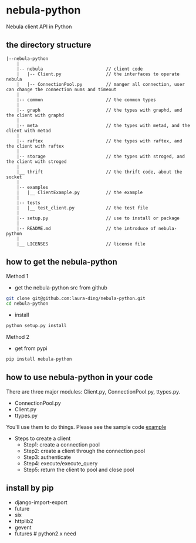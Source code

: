 # nebula-python

Nebula client API in Python

## the directory structure

```text
|--nebula-python
    |
    |-- nebula                        // client code
    |   |-- Client.py                 // the interfaces to operate nebula 
    |   |-- ConnectionPool.py         // manger all connection, user can change the connection nums and timeout
    |
    |-- common                        // the common types
    |
    |-- graph                         // the types with graphd, and the client with graphd
    |
    |-- meta                          // the types with metad, and the client with metad
    |
    |-- raftex                        // the types with raftex, and the client with raftex
    |
    |-- storage                       // the types with stroged, and the client with stroged
    |
    |__ thrift                        // the thrift code, about the socket
    |   
    |-- examples               
    |   |__ ClientExample.py          // the example
    |
    |-- tests
    |   |__ test_client.py            // the test file
    |
    |-- setup.py                      // use to install or package
    |
    |-- README.md                     // the introduce of nebula-python 
    |
    |__ LICENSES                      // license file
```

## how to get the nebula-python

Method 1
- get the nebula-python src from github

```bash
git clone git@github.com:laura-ding/nebula-python.git
cd nebula-python
```
- install

```python
python setup.py install
```

Method 2 
- get from pypi

```python
pip install nebula-python
```

## how to use nebula-python in your code
There are three major modules: Client.py, ConnectionPool.py, ttypes.py.

- ConnectionPool.py
- Client.py
- ttypes.py

You'll use them to do things. Please see the sample code [example](https://github.com/vesoft-inc/nebula-python/tree/master/examples/ClientExample.py)

- Steps to create a client
    - Step1: create a connection pool
    - Step2: create a client through the connection pool
    - Step3: authenticate
    - Step4: execute/execute_query
    - Step5: return the client to pool and close pool

## install by pip
- django-import-export
- future
- six
- httplib2
- gevent
- futures   # python2.x need
